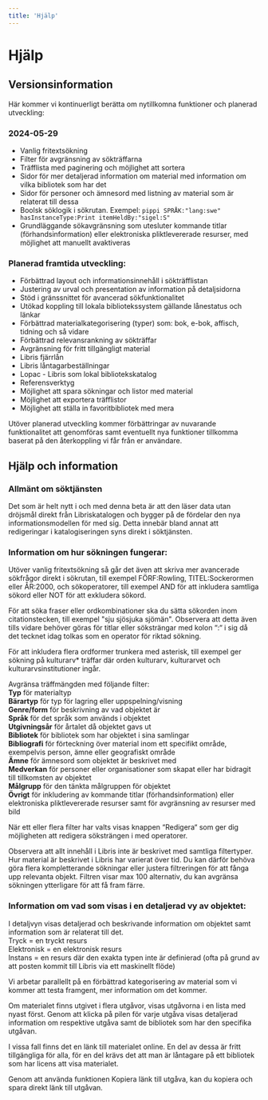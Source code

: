 ```yaml
---
title: 'Hjälp'
---
```


# Hjälp

## Versionsinformation

Här kommer vi kontinuerligt berätta om nytillkomna funktioner och planerad utveckling:
### 2024-05-29

- Vanlig fritextsökning
- Filter för avgränsning av sökträffarna
- Träfflista med paginering och möjlighet att sortera
- Sidor för mer detaljerad information om material med information om vilka bibliotek som har det
- Sidor för personer och ämnesord med listning av material som är relaterat till dessa
- Boolsk söklogik i sökrutan. Exempel: `pippi SPRÅK:"lang:swe" hasInstanceType:Print itemHeldBy:"sigel:S"`
- Grundläggande sökavgränsning som utesluter kommande titlar (förhandsinformation) eller elektroniska pliktlevererade resurser, med möjlighet att manuellt avaktiveras

### Planerad framtida utveckling:
- Förbättrad layout och informationsinnehåll i sökträfflistan
- Justering av urval och presentation av information på detaljsidorna
- Stöd i gränssnittet för avancerad sökfunktionalitet
- Utökad koppling till lokala bibliotekssystem gällande lånestatus och länkar
- Förbättrad materialkategorisering (typer) som: bok, e-bok, affisch, tidning och så vidare
- Förbättrad relevansrankning av sökträffar
- Avgränsning för fritt tillgängligt material
- Libris fjärrlån
- Libris låntagarbeställningar
- Lopac - Libris som lokal bibliotekskatalog
- Referensverktyg
- Möjlighet att spara sökningar och listor med material
- Möjlighet att exportera träfflistor
- Möjlighet att ställa in favoritbibliotek med mera

Utöver planerad utveckling kommer förbättringar av nuvarande funktionalitet att genomföras samt eventuellt nya funktioner tillkomma baserat på den återkoppling vi får från er användare.

## Hjälp och information

### Allmänt om söktjänsten

Det som är helt nytt i och med denna beta är att den läser data utan dröjsmål direkt från Libriskatalogen och bygger på de fördelar den nya informationsmodellen för med sig. Detta innebär bland annat att redigeringar i katalogiseringen syns direkt i söktjänsten.

### Information om hur sökningen fungerar:

Utöver vanlig fritextsökning så går det även att skriva mer avancerade sökfrågor direkt i sökrutan, till exempel FÖRF:Rowling,  TITEL:Sockerormen eller ÅR:2000, och sökoperatorer, till exempel AND för att inkludera samtliga sökord eller NOT för att exkludera sökord.

För att söka fraser eller ordkombinationer ska du sätta sökorden inom citationstecken, till exempel "sju sjösjuka sjömän". Observera att detta även tills vidare behöver göras för titlar eller söksträngar med kolon “:“ i sig då det tecknet idag tolkas som en operator för riktad sökning.

För att inkludera flera ordformer trunkera med asterisk, till exempel ger sökning på kulturarv* träffar där orden kulturarv, kulturarvet och kulturarvsinstitutioner ingår.

Avgränsa träffmängden med följande filter:<br>
<b>Typ</b> för materialtyp<br>
<b>Bärartyp</b> för typ för lagring eller uppspelning/visning<br>
<b>Genre/form</b> för beskrivning av vad objektet är<br>
<b>Språk</b> för det språk som används i objektet<br>
<b>Utgivningsår</b> för årtalet då objektet gavs ut<br>
<b>Bibliotek</b> för bibliotek som har objektet i sina samlingar<br>
<b>Bibliografi</b> för förteckning över material inom ett specifikt område, exempelvis person, ämne eller geografiskt område<br>
<b>Ämne</b> för ämnesord som objektet är beskrivet med<br>
<b>Medverkan</b> för personer eller organisationer som skapat eller har bidragit till tillkomsten av objektet<br>
<b>Målgrupp</b> för den tänkta målgruppen för objektet<br>
<b>Övrigt</b> för inkludering av kommande titlar (förhandsinformation) eller elektroniska pliktlevererade resurser samt för avgränsning av resurser med bild

När ett eller flera filter har valts visas knappen “Redigera“ som ger dig möjligheten att redigera söksträngen i med operatorer.

Observera att allt innehåll i Libris inte är beskrivet med samtliga filtertyper. Hur material är beskrivet i Libris har varierat över tid. Du kan därför behöva göra flera kompletterande sökningar eller justera filtreringen för att fånga upp relevanta objekt. Filtren visar max 100 alternativ, du kan avgränsa sökningen ytterligare för att få fram färre.

### Information om vad som visas i en detaljerad vy av objektet:
I detaljvyn visas detaljerad och beskrivande information om objektet samt information som är relaterat till det.<br>
Tryck = en tryckt resurs<br>
Elektronisk = en elektronisk resurs<br>
Instans = en resurs där den exakta typen inte är definierad (ofta på grund av att posten kommit till Libris via ett maskinellt flöde)<br>

Vi arbetar parallellt på en förbättrad kategorisering av material som vi kommer att testa framgent, mer information om det kommer.

Om materialet finns utgivet i flera utgåvor, visas utgåvorna i en lista med nyast först. Genom att klicka på pilen för varje utgåva visas detaljerad information om respektive utgåva samt de bibliotek som har den specifika utgåvan.

I vissa fall finns det en länk till materialet online. En del av dessa är fritt tillgängliga för alla, för en del krävs det att man är låntagare på ett bibliotek som har licens att visa materialet.

Genom att använda funktionen Kopiera länk till utgåva, kan du kopiera och spara direkt länk till utgåvan.
